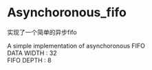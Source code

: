 # Asynchoronous_fifo
 
实现了一个简单的异步fifo  

A simple implementation of asynchoronous FIFO  
DATA WIDTH   : 32  
FIFO DEPTH   : 8
